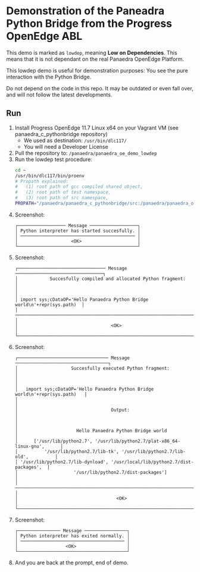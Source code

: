 # Demonstration of the Paneadra Python Bridge from the Progress OpenEdge ABL

This demo is marked as `lowdep`, meaning **Low on Dependencies**. This means that it is not dependant on the real Panaedra OpenEdge Platform.

This lowdep demo is useful for demonstration purposes: You see the pure interaction with the Python Bridge.

Do not depend on the code in this repo. It may be outdated or even fall over, and will not follow the latest developments.

## Run

1. Install Progress OpenEdge 11.7 Linux x64 on your Vagrant VM (see panaedra_c_pythonbridge repository)
    * We used as destination: `/usr/bin/dlc117/`
    * You will need a Developer License
1. Pull the repository to: `/panaedra/panaedra_oe_demo_lowdep`
1. Run the lowdep test procedure:
    ```bash
    cd ~
    /usr/bin/dlc117/bin/proenv
    # Propath explained:
    #   (1) root path of gcc compiled shared object,
    #   (2) root path of test namespace,
    #   (3) root path of src namespace,
    PROPATH="/panaedra/panaedra_c_pythonbridge/src:/panaedra/panaedra_oe_demo_lowdep/test:/panaedra/panaedra_oe_demo_lowdep/src" pro -p "test_panaedra/msroot/mspy/logic/c_mspython_sys_interpreter_lowdep_idetest.p"

    ```
1. Screenshot:
    ```screen
    ┌────────────────── Message ──────────────────┐
    │ Python interpreter has started succesfully. │
    │ ─────────────────────────────────────────── │
    │                    <OK>                     │
    └─────────────────────────────────────────────┘
    ```
1. Screenshot:
    ```screen
    ┌───────────────────────────────── Message ─────────────────────────────────┐
    │            Succesfully compiled and allocated Python fragment:            │
    │                                                                           │
    │ import sys;cDataOP='Hello Panaedra Python Bridge world\n'+repr(sys.path)  │
    │ ───────────────────────────────────────────────────────────────────────── │
    │                                   <OK>                                    │
    └───────────────────────────────────────────────────────────────────────────┘
    ```
1. Screenshot:
    ```screen
    ┌────────────────────────────────── Message ───────────────────────────────────┐
    │                    Succesfully executed Python fragment:                     │
    │                                                                              │
    │   import sys;cDataOP='Hello Panaedra Python Bridge world\n'+repr(sys.path)   │
    │                                                                              │
    │                                   Output:                                    │
    │                                                                              │
    │                      Hello Panaedra Python Bridge world                      │
    │      ['/usr/lib/python2.7', '/usr/lib/python2.7/plat-x86_64-linux-gnu',      │
    │          '/usr/lib/python2.7/lib-tk', '/usr/lib/python2.7/lib-old',          │
    │ '/usr/lib/python2.7/lib-dynload', '/usr/local/lib/python2.7/dist-packages',  │
    │                     '/usr/lib/python2.7/dist-packages']                      │
    │ ──────────────────────────────────────────────────────────────────────────── │
    │                                     <OK>                                     │
    └──────────────────────────────────────────────────────────────────────────────┘
    ```
1. Screenshot:
    ```screen
    ┌──────────────── Message ────────────────┐
    │ Python interpreter has exited normally. │
    │ ─────────────────────────────────────── │
    │                  <OK>                   │
    └─────────────────────────────────────────┘
    ```
1. And you are back at the prompt, end of demo.
